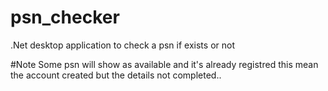 # psn_checker
.Net desktop application to check a psn if exists or not

#Note
Some psn will show as available and it's already registred this mean the account created but the details not completed..
